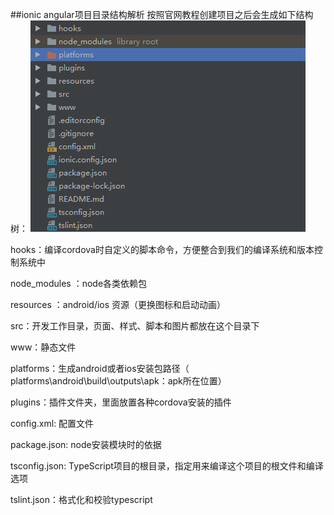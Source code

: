 ##ionic angular项目目录结构解析
按照官网教程创建项目之后会生成如下结构树：
![](/assets/824378-20170703130858128-1400330430.png)

hooks：编译cordova时自定义的脚本命令，方便整合到我们的编译系统和版本控制系统中

node_modules ：node各类依赖包

resources ：android/ios 资源（更换图标和启动动画）

src：开发工作目录，页面、样式、脚本和图片都放在这个目录下

www：静态文件

platforms：生成android或者ios安装包路径（ platforms\android\build\outputs\apk：apk所在位置）

plugins：插件文件夹，里面放置各种cordova安装的插件

config.xml: 配置文件

package.json: node安装模块时的依据

tsconfig.json: TypeScript项目的根目录，指定用来编译这个项目的根文件和编译选项

tslint.json：格式化和校验typescript